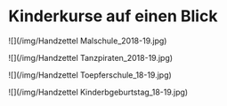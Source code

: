 # Kinderkurse auf einen Blick

![](/img/Handzettel Malschule_2018-19.jpg)

![](/img/Handzettel Tanzpiraten_2018-19.jpg)

![](/img/Handzettel Toepferschule_18-19.jpg)

![](/img/Handzettel Kinderbgeburtstag_18-19.jpg)

